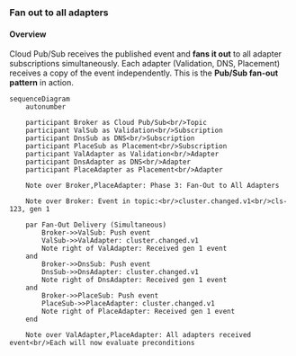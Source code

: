 ### Fan out to all adapters

#### Overview 
Cloud Pub/Sub receives the published event and **fans it out** to all adapter subscriptions simultaneously. Each adapter (Validation, DNS, Placement) receives a copy of the event independently. This is the **Pub/Sub fan-out pattern** in action.

```mermaid
sequenceDiagram
    autonumber

    participant Broker as Cloud Pub/Sub<br/>Topic
    participant ValSub as Validation<br/>Subscription
    participant DnsSub as DNS<br/>Subscription
    participant PlaceSub as Placement<br/>Subscription
    participant ValAdapter as Validation<br/>Adapter
    participant DnsAdapter as DNS<br/>Adapter
    participant PlaceAdapter as Placement<br/>Adapter

    Note over Broker,PlaceAdapter: Phase 3: Fan-Out to All Adapters

    Note over Broker: Event in topic:<br/>cluster.changed.v1<br/>cls-123, gen 1

    par Fan-Out Delivery (Simultaneous)
        Broker->>ValSub: Push event
        ValSub->>ValAdapter: cluster.changed.v1
        Note right of ValAdapter: Received gen 1 event
    and
        Broker->>DnsSub: Push event
        DnsSub->>DnsAdapter: cluster.changed.v1
        Note right of DnsAdapter: Received gen 1 event
    and
        Broker->>PlaceSub: Push event
        PlaceSub->>PlaceAdapter: cluster.changed.v1
        Note right of PlaceAdapter: Received gen 1 event
    end

    Note over ValAdapter,PlaceAdapter: All adapters received event<br/>Each will now evaluate preconditions
```
